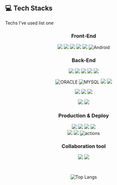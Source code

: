 
## 💻 Tech Stacks

Techs I've used list one</br>

<div align="center">
  
  ### Front-End
  <img src="https://img.shields.io/badge/HTML-E34F26?style=for-the-badge&logo=HTML5&logoColor=white"> <img src="https://img.shields.io/badge/css-1572B6?style=for-the-badge&logo=css3&logoColor=white"> <img src="https://img.shields.io/badge/Javascript-F7DF1E?style=for-the-badge&logo=Javascript&logoColor=white"> <img src="https://img.shields.io/badge/Axios-5A29E4?style=for-the-badge&logo=Axios&logoColor=white"> <img src="https://img.shields.io/badge/jQuery-0769AD?style=for-the-badge&logo=jQuery&logoColor=white"> <img alt="Android" src="https://img.shields.io/badge/Android-3DDC84.svg?&style=for-the-badge&logo=Android&logoColor=white"/>

  
  ### Back-End
  <img src="https://img.shields.io/badge/Kotlin-A8B9CC?style=for-the-badge&logo=Kotlin&logoColor=white"/> <img src="https://img.shields.io/badge/java-007396?style=for-the-badge&logo=java&logoColor=white"> <img src="https://img.shields.io/badge/spring-6DB33F?style=for-the-badge&logo=spring&logoColor=white"> <img src="https://img.shields.io/badge/gradle-02303A?style=for-the-badge&logo=gradle&logoColor=white"> <img src="https://img.shields.io/badge/maven-02303A?style=for-the-badge&logo=gradle&logoColor=white">
  <br>

  <img alt="ORACLE" src="https://img.shields.io/badge/ORACLE-F80000?&style=for-the-badge&logo=ORACLE&logoColor=white"/> <img alt="MYSQL" src="https://img.shields.io/badge/MYSQL-4479A1.svg?&style=for-the-badge&logo=MYSQL&logoColor=white"/> <img src="https://img.shields.io/badge/MariaDB-003545?style=for-the-badge&logo=mariaDB&logoColor=white"> <img src="https://img.shields.io/badge/redis-DC382D?style=for-the-badge&logo=redis&logoColor=white"> 
  <br>
  
  <img src="https://img.shields.io/badge/Spring JPA-6DB33F?style=for-the-badge&logo=Spring JPA&logoColor=white"> <img src="https://img.shields.io/badge/querydsl-2599ED?style=for-the-badge&logo=querydsl&logoColor=white"> <img src="https://img.shields.io/badge/ElasticSearch-005571?style=for-the-badge&logo=ElasticSearch&logoColor=white"> 
  <br>

  <img src="https://img.shields.io/badge/JUnit5-25A162?style=for-the-badge&logo=JUnit5&logoColor=white"> <img src="https://img.shields.io/badge/Mockito-008D62?style=for-the-badge&logo=Mockito&logoColor=white">
  <br>

  ### Production & Deploy
<img src="https://img.shields.io/badge/aws-232F3E?style=for-the-badge&logo=amazonaws&logoColor=white"> <img src="https://img.shields.io/badge/ec2-FF9900?style=for-the-badge&logo=amazonec2&logoColor=white"> <img src="https://img.shields.io/badge/rds-527FFF?style=for-the-badge&logo=amazonrds&logoColor=white"> <img src="https://img.shields.io/badge/S3-569A31?style=for-the-badge&logo=amazons3&logoColor=white"> 
<br>
<img src="https://img.shields.io/badge/github-181717?style=for-the-badge&logo=github&logoColor=white"> <img src="https://img.shields.io/badge/git-F05032?style=for-the-badge&logo=git&logoColor=white"> <img src="https://img.shields.io/badge/GitHub_Actions-2088FF?style=for-the-badge&logo=github-actions&logoColor=white" alt="actions">

### Collaboration tool
<img src="https://img.shields.io/badge/slack-4A154B?style=for-the-badge&logo=slack&logoColor=white"> <img src="https://img.shields.io/badge/notion-000000?style=for-the-badge&logo=notion&logoColor=white">
  
<br/>

![Top Langs](https://github-readme-stats.vercel.app/api/top-langs/?username=phc09188&layout=compact&theme=radical)

</div>
